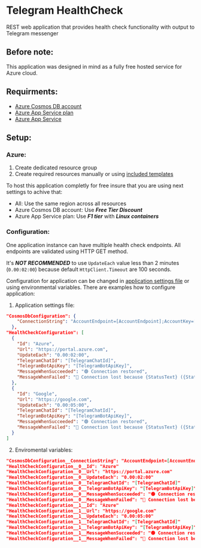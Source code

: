 # Telegram HealthCheck
REST web application that provides health check functionality with output to Telegram messenger

## Before note:
This application was designed in mind as a fully free hosted service for Azure cloud.

## Requirments:
- [Azure Cosmos DB account](https://azure.microsoft.com/services/cosmos-db/)
- [Azure App Service plan](https://docs.microsoft.com/azure/app-service/overview-hosting-plans)
- [Azure App Service](https://azure.microsoft.com/services/app-service)

## Setup:

### Azure:
1. Create dedicated resource group
2. Create required resources manually or using [included templates](/AzureTemplates)

To host this application completly for free insure that you are using next settings to achive that:
- All: Use the same region across all resources
- Azure Cosmos DB account: Use ***Free Tier Discount***
- Azure App Service plan: Use ***F1 tier*** with ***Linux containers***

### Configuration:
One application instance can have multiple health check endpoints. All endpoints are validated using HTTP GET method.

It's ***NOT RECOMMENDED*** to use `UpdateEach` value less than 2 minutes (`0.00:02:00`) because default `HttpClient.Timeout` are 100 seconds.

Configuration for application can be changed in [application settings file](/IVAXOR.TelegramHealthCheck.Web/appsettings.json) or using environmental variables.
There are examples how to configure application:
1. Application settings file:
``` json
"CosmosDbConfiguration": {
    "ConnectionString": "AccountEndpoint=[AccountEndpoint];AccountKey=[AccountKey];"
  },
"HealthCheckConfiguration": [
  {
    "Id": "Azure",
    "Url": "https://portal.azure.com",
    "UpdateEach": "0.00:02:00",
    "TelegramChatId": "[TelegramChatId]",
    "TelegramBotApiKey": "[TelegramBotApiKey]",
    "MessageWhenSucceeded": "🟢 Connection restored",
    "MessageWhenFailed": "🔴 Connection lost because {StatusText} ({StatusCode})"
  },
  {
    "Id": "Google",
    "Url": "https://google.com",
    "UpdateEach": "0.00:05:00",
    "TelegramChatId": "[TelegramChatId]",
    "TelegramBotApiKey": "[TelegramBotApiKey]",
    "MessageWhenSucceeded": "🟢 Connection restored",
    "MessageWhenFailed": "🔴 Connection lost because {StatusText} ({StatusCode})"
  }
]
```
2. Enviromental variables:
``` json
"CosmosDbConfiguration__ConnectionString": "AccountEndpoint=[AccountEndpoint];AccountKey=[AccountKey];"
"HealthCheckConfiguration__0__Id": "Azure"
"HealthCheckConfiguration__0__Url": "https://portal.azure.com"
"HealthCheckConfiguration__0__UpdateEach": "0.00:02:00"
"HealthCheckConfiguration__0__TelegramChatId": "[TelegramChatId]"
"HealthCheckConfiguration__0__TelegramBotApiKey": "[TelegramBotApiKey]"
"HealthCheckConfiguration__0__MessageWhenSucceeded": "🟢 Connection restored"
"HealthCheckConfiguration__0__MessageWhenFailed": "🔴 Connection lost because {StatusText} ({StatusCode})"
"HealthCheckConfiguration__1__Id": "Azure"
"HealthCheckConfiguration__1__Url": "https://google.com"
"HealthCheckConfiguration__1__UpdateEach": "0.00:05:00"
"HealthCheckConfiguration__1__TelegramChatId": "[TelegramChatId]"
"HealthCheckConfiguration__1__TelegramBotApiKey": "[TelegramBotApiKey]"
"HealthCheckConfiguration__1__MessageWhenSucceeded": "🟢 Connection restored"
"HealthCheckConfiguration__1__MessageWhenFailed": "🔴 Connection lost because {StatusText} ({StatusCode})"
```
